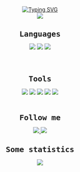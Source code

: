 <div align="center">
    <a href="https://git.io/typing-svg"><img src="https://readme-typing-svg.demolab.com?font=Orbitron&weight=900&size=30&pause=1000&color=36D16D&center=true&vCenter=true&random=false&width=435&lines=Computer+science+student;Mobile+developer" alt="Typing SVG" /></a>
</div>

<div align="center">
    <img src="https://media1.giphy.com/media/v1.Y2lkPTc5MGI3NjExNmVkNmxyNjk2MHVrdjdmYmMwcm5vdnR4MGc3amQ1Z2ZqcW15OXNlOCZlcD12MV9pbnRlcm5hbF9naWZfYnlfaWQmY3Q9Zw/GwtfUx2P2HnvByDZdg/giphy.webp" />
</div>

<div align="center">
    <h1 style="font-size: 20px;"><tt>Languages</tt></h1>
</div>

<div align="center">
    <img src="https://img.shields.io/badge/-python-090909?style=for-the-badge&logo=python&logoColor=ff073a" />
    <img src="https://img.shields.io/badge/-C++-090909?style=for-the-badge&logo=C%2b%2b&logoColor=0000CD" />
    <img src="https://img.shields.io/badge/-Kotlin-090909?style=for-the-badge&logo=kotlin" />
</div> <br /> <br />

<div align="center">
    <h1 style="font-size: 20px;"><tt>Tools</tt></h1>
</div>

<div align="center">
    <img src="https://img.shields.io/badge/-firebase-090909?style=for-the-badge&logo=firebase&logoColor=F0E68C" />
    <img src="https://img.shields.io/badge/-sql-090909?style=for-the-badge&logo=sqlite&logoColor=00FFFF" />
    <img src="https://img.shields.io/badge/-qt-090909?style=for-the-badge&logo=qt&logoColor=00FF00" />
    <img src="https://img.shields.io/badge/-git-090909?style=for-the-badge&logo=git&logoColor=FF8C00" />
    <img src="https://img.shields.io/badge/-android-090909?style=for-the-badge&logo=android" />
</div> <br />

<div align="center">
    <h1 style="font-size: 20px;"><tt>Follow me</tt></h1>
</div>

<div align="center">
    <a href="https://t.me/Nep_pasha/">
        <img src="https://img.shields.io/badge/-telegram-090909?style=for-the-badge&logo=telegram" />
    </a>
    <a href="https://leetcode.com/u/GNU_nan0_machine_s0n/">
        <img src="https://img.shields.io/badge/-leetcode-090909?style=for-the-badge&logo=leetcode" />
    </a>
</div>

<div align="center">
    <h1 style="font-size: 20px; background: transparent"><tt>Some statistics</tt></h1>
</div>

<div align="center">
    <img src="https://github-profile-summary-cards.vercel.app/api/cards/repos-per-language?username=nepavellab&theme=dark" />
</div>
